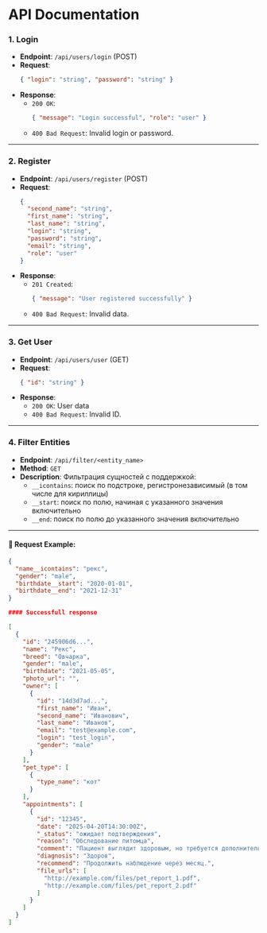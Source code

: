 # API Documentation

### 1. **Login**
   - **Endpoint**: `/api/users/login` (POST)
   - **Request**:
     ```json
     { "login": "string", "password": "string" }
     ```
   - **Response**:
     - `200 OK`:
       ```json
       { "message": "Login successful", "role": "user" }
       ```
     - `400 Bad Request`: Invalid login or password.

---

### 2. **Register**
   - **Endpoint**: `/api/users/register` (POST)
   - **Request**:
     ```json
     { 
       "second_name": "string", 
       "first_name": "string", 
       "last_name": "string", 
       "login": "string", 
       "password": "string", 
       "email": "string", 
       "role": "user"
     }
     ```
   - **Response**:
     - `201 Created`:
       ```json
       { "message": "User registered successfully" }
       ```
     - `400 Bad Request`: Invalid data.

---

### 3. **Get User**
   - **Endpoint**: `/api/users/user` (GET)
   - **Request**:
     ```json
     { "id": "string" }
     ```
   - **Response**:
     - `200 OK`: User data
     - `400 Bad Request`: Invalid ID.

---

### 4. **Filter Entities**
- **Endpoint**: `/api/filter/<entity_name>`  
- **Method**: `GET`  
- **Description**: Фильтрация сущностей с поддержкой:
  - `__icontains`: поиск по подстроке, регистронезависимый (в том числе для кириллицы)
  - `__start`: поиск по полю, начиная с указанного значения включительно
  - `__end`: поиск по полю до указанного значения включительно

---

#### 🔹 Request Example:
```json
{
  "name__icontains": "рекс",
  "gender": "male",
  "birthdate__start": "2020-01-01",
  "birthdate__end": "2021-12-31"
}

#### Successfull response

[
  {
    "id": "245906d6...",
    "name": "Рекс",
    "breed": "Овчарка",
    "gender": "male",
    "birthdate": "2021-05-05",
    "photo_url": "",
    "owner": [
      {
        "id": "14d3d7ad...",
        "first_name": "Иван",
        "second_name": "Иванович",
        "last_name": "Иванов",
        "email": "test@example.com",
        "login": "test_login",
        "gender": "male"
      }
    ],
    "pet_type": [
      {
        "type_name": "кот"
      }
    ],
    "appointments": [
      {
        "id": "12345",
        "date": "2025-04-20T14:30:00Z",
        "_status": "ожидает подтверждения",
        "reason": "Обследование питомца",
        "comment": "Пациент выглядит здоровым, но требуется дополнительное обследование.",
        "diagnosis": "Здоров",
        "recommend": "Продолжить наблюдение через месяц.",
        "file_urls": [
          "http://example.com/files/pet_report_1.pdf",
          "http://example.com/files/pet_report_2.pdf"
        ]
      }
    ]
  }
]
